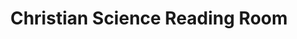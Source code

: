 ---
title: "Christian Science Reading Room"
url: /denver/christian-science-reading-room/
shop: Religion
---